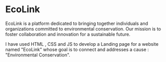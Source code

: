 # EcoLink
EcoLink is a platform dedicated to bringing together individuals and organizations committed to environmental conservation. Our mission is to foster collaboration and innovation for a sustainable future.

I have used HTML , CSS  and JS to develop a Landing page for a website named "EcoLink" whose goal is to connect and addresses a cause : "Environmental Conservation".

